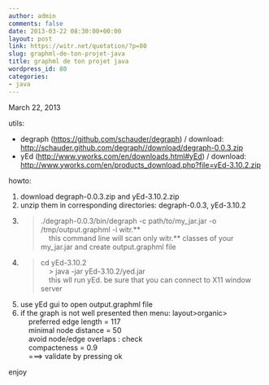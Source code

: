 ```yaml
---
author: admin
comments: false
date: 2013-03-22 08:30:00+00:00
layout: post
link: https://witr.net/quotation/?p=80
slug: graphml-de-ton-projet-java
title: graphml de ton projet java
wordpress_id: 80
categories:
- java
---
```


March 22, 2013  
  
  
utils:  
- degraph (https://github.com/schauder/degraph) / download: http://schauder.github.com/degraph//download/degraph-0.0.3.zip  
- yEd (http://www.yworks.com/en/downloads.html#yEd) / download: http://www.yworks.com/en/products_download.php?file=yEd-3.10.2.zip  
  
howto:  
1. download degraph-0.0.3.zip and yEd-3.10.2.zip  
2. unzip them in corresponding directories: degraph-0.0.3, yEd-3.10.2  
3. > ./degraph-0.0.3/bin/degraph -c path/to/my_jar.jar -o /tmp/output.graphml -i witr.**  
    this command line will scan only witr.** classes of your my_jar.jar and create output.graphml file  
4. > cd yEd-3.10.2  
    > java -jar yEd-3.10.2/yed.jar  
    this wll run yEd. be sure that you can connect to X11 window server  
5. use yEd gui to open output.graphml file  
6. if the graph is not well presented then menu: layout>organic>  
    preferred edge length = 117  
    minimal node distance = 50  
    avoid node/edge overlaps : check  
    compacteness = 0.9  
    ===> validate by pressing ok  
  
enjoy
